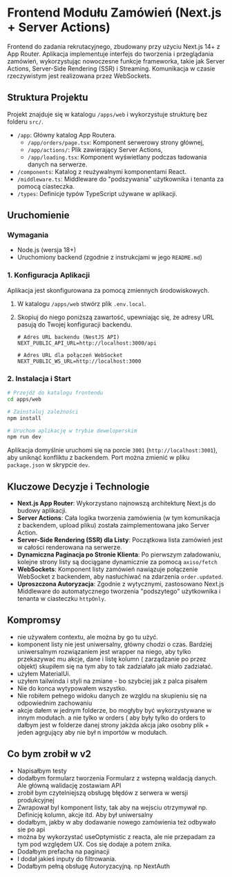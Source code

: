 # Frontend Modułu Zamówień (Next.js + Server Actions)

Frontend do zadania rekrutacyjnego, zbudowany przy użyciu Next.js 14+ z App Router. Aplikacja implementuje interfejs do tworzenia i przeglądania zamówień, wykorzystując nowoczesne funkcje frameworka, takie jak Server Actions, Server-Side Rendering (SSR) i Streaming. Komunikacja w czasie rzeczywistym jest realizowana przez WebSockets.

## Struktura Projektu

Projekt znajduje się w katalogu `/apps/web` i wykorzystuje strukturę bez folderu `src/`.

- `/app`: Główny katalog App Routera.
  - `/app/orders/page.tsx`: Komponent serwerowy strony głównej,
  - `/app/actions/`: Plik zawierający Server Actions,
  - `/app/loading.tsx`: Komponent wyświetlany podczas ładowania danych na serwerze.
- `/components`: Katalog z reużywalnymi komponentami React.
- `/middleware.ts`: Middleware do "podszywania" użytkownika i tenanta za pomocą ciasteczka.
- `/types`: Definicje typów TypeScript używane w aplikacji.

## Uruchomienie

### Wymagania

- Node.js (wersja 18+)
- Uruchomiony backend (zgodnie z instrukcjami w jego `README.md`)

### 1. Konfiguracja Aplikacji

Aplikacja jest skonfigurowana za pomocą zmiennych środowiskowych.

1.  W katalogu `/apps/web` stwórz plik `.env.local`.
2.  Skopiuj do niego poniższą zawartość, upewniając się, że adresy URL pasują do Twojej konfiguracji backendu.

    ```env
    # Adres URL backendu (NestJS API)
    NEXT_PUBLIC_API_URL=http://localhost:3000/api

    # Adres URL dla połączeń WebSocket
    NEXT_PUBLIC_WS_URL=http://localhost:3000
    ```

### 2. Instalacja i Start

```bash
# Przejdź do katalogu frontendu
cd apps/web

# Zainstaluj zależności
npm install

# Uruchom aplikację w trybie deweloperskim
npm run dev
```

Aplikacja domyślnie uruchomi się na porcie `3001` (`http://localhost:3001`), aby uniknąć konfliktu z backendem. Port można zmienić w pliku `package.json` w skrypcie `dev`.

## Kluczowe Decyzje i Technologie

- **Next.js App Router**: Wykorzystano najnowszą architekturę Next.js do budowy aplikacji.
- **Server Actions**: Cała logika tworzenia zamówienia (w tym komunikacja z backendem, upload pliku) została zaimplementowana jako Server Action.
- **Server-Side Rendering (SSR) dla Listy**: Początkowa lista zamówień jest w całości renderowana na serwerze.
- **Dynamiczna Paginacja po Stronie Klienta**: Po pierwszym załadowaniu, kolejne strony listy są dociągane dynamicznie za pomocą `axiso/fetch`
- **WebSockets**: Komponent listy zamówień nawiązuje połączenie WebSocket z backendem, aby nasłuchiwać na zdarzenia `order.updated`.
- **Uproszczona Autoryzacja**: Zgodnie z wytycznymi, zastosowano Next.js Middleware do automatycznego tworzenia "podszytego" użytkownika i tenanta w ciasteczku `httpOnly`.

## Kompromsy

- nie używałem contextu, ale można by go tu użyć.
- komponent listy nie jest uniwersalny, główny chodzi o czas. Bardziej uniwersalnym rozwiązaniem jest wrapper na niego, aby tylko przekazywać mu akcje, dane i listę kolumn ( zarządzanie po przez objekt) skupiłem się na tym aby to tak zadziałało jak miało zadziałać.
- użyłem MaterialUi.
- uzyłem tailwinda i styli na zmiane - bo szybciej jak z palca pisałem
- Nie do konca wytypowałem wszystko.
- Nie robiłem pełnego widoku danych ze wzgldu na skupieniu się na odpowiednim zachowaniu
- akcje dałem w jednym folderze, bo mogłyby być wykorzystywane w innym modułach. a nie tylko w orders ( aby były tylko do orders to dałbym jest w folderze danej strony jakżda akcja jako osobny plik + jeden agrgujący aby nie był n importów w modułach.

## Co bym zrobił w v2

- Napisałbym testy
- dodałbym formularz tworzenia Formularz z wstepną waldacją danych. Ale główną walidację zostawiam API
- zrobił bym czytelniejszą obsługę błędów z serwera w wersji produkcyjnej
- Zwrapował byl komponent listy, tak aby na wejsciu otrzymywał np. Definicję kolumn, akcje itd. Aby był uniwersalny
- dodałbym, jakby w aby dodawanie nowego zamówienia też odbywało sie po api
- można by wykorzystać useOptymistic z reacta, ale nie przepadam za tym pod względem UX. Cos się dodaje a potem znika.
- Dodałbym prefacha na paginacji
- I dodał jakieś inputy do filtrowania.
- Dodałbym pełną obsługę Autoryzacyjną. np NextAuth
